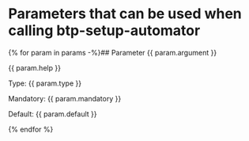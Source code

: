 # Parameters that can be used when calling btp-setup-automator

{% for param in params -%}## Parameter {{ param.argument }}

{{ param.help }}

Type: {{ param.type }}

Mandatory: {{ param.mandatory }}

Default: {{ param.default }}

{% endfor %}
